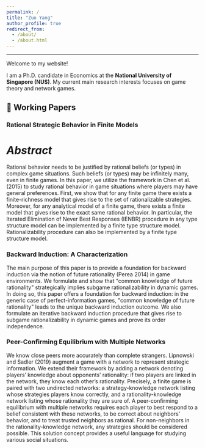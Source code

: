```yaml
---
permalink: /
title: "Zuo Yang"
author_profile: true
redirect_from: 
  - /about/
  - /about.html
---
```



---
Welcome to my website!
<br>

I am a Ph.D. candidate in Economics at the **National University of Singapore (NUS)**. My current main research interests focuses on game theory and network games.

## 📑 Working Papers


### **Rational Strategic Behavior in Finite Models** 
# *Abstract*
Rational behavior needs to be justified by rational beliefs (or types) in complex game situations. Such beliefs (or types) may be infinitely many, even in finite games. In this paper, we utilize the framework in Chen et al. (2015) to study rational behavior in game situations where players may have general preferences. First, we show that for any finite game there exists a finite-richness model that gives rise to the set of rationalizable strategies. Moreover, for any analytical model of a finite game, there exists a finite model that gives rise to the exact same rational behavior. In particular, the Iterated Elimination of Never Best Responses (IENBR) procedure in any type structure model can be implemented by a finite type structure model. Rationalizability procedure can also be implemented by a finite type structure model.
<br>

### **Backward Induction: A Characterization**  
The main purpose of this paper is to provide a foundation for backward induction via the notion of future rationality (Perea 2014) in game environments. We formulate and show that "common knowledge of future rationality" strategically implies subgame rationalizability in dynamic games. In doing so, this paper offers a foundation for backward induction: in the generic case of perfect-information games, "common knowledge of future rationality" leads to the unique backward induction outcome. We also formulate an iterative backward induction procedure that gives rise to subgame rationalizability in dynamic games and prove its order independence.
<br>

### **Peer-Confirming Equilibrium with Multiple Networks**  
We know close peers more accurately than complete strangers. Lipnowski and Sadler (2019) augment a game with a network to represent strategic information. We extend their framework by adding a network denoting  players’ knowledge about opponents’ rationality: if two players are linked in the network, they know each other’s rationality. Precisely, a finite game is paired with two undirected networks: a strategy-knowledge network listing whose strategies players know correctly, and a rationality-knowledge network listing whose rationality they are sure of.  A peer-confirming equilibrium with multiple networks requires each player to best respond to a belief consistent with these networks, to be correct about neighbors’ behavior, and to treat trusted neighbors as rational. For non-neighbors in the rationality-knowledge network, any strategies should be considered possible. This solution concept provides a useful language for studying various social situations.




